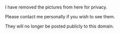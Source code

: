 I have removed the pictures from here for privacy.

Please contact me personally if you wish to see them.

They will no longer be posted publicly to this domain.
